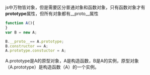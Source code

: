 js中万物皆对象，但是需要区分普通对象和函数对象，只有函数对象才有**prototype**属性，但所有对象都有__proto__属性

```javascript
function A(){
}
var B = new A;

B.__proto__== A.prototype; 
B.constructor == A;
A.prototype.constuctor = A;
```

A.prototype是A的原型对象，A是构造函数，B是A的实例，原型对象（A.prototype）是构造函数（A）的一个实例。